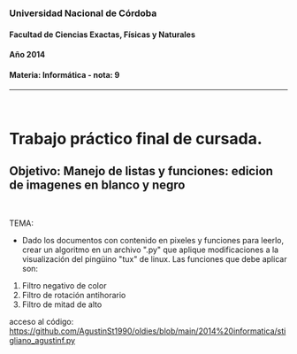 ### Universidad Nacional de Córdoba
#### Facultad de Ciencias Exactas, Físicas y Naturales
#### Año 2014
#### Materia: Informática - nota: 9
----------------
<br>

# Trabajo práctico final de cursada.
## Objetivo: Manejo de listas y funciones: edicion de imagenes en blanco y negro
<br>

TEMA:
- Dado los documentos con contenido en pixeles y funciones para leerlo, crear un algoritmo en un archivo ".py" que aplique modificaciones a la visualización del pingüino "tux" de linux. Las funciones que debe aplicar son:
1) Filtro negativo de color
2) Filtro de rotación antihorario
3) Filtro de mitad de alto

acceso al código: https://github.com/AgustinSt1990/oldies/blob/main/2014%20informatica/stigliano_agustinf.py
